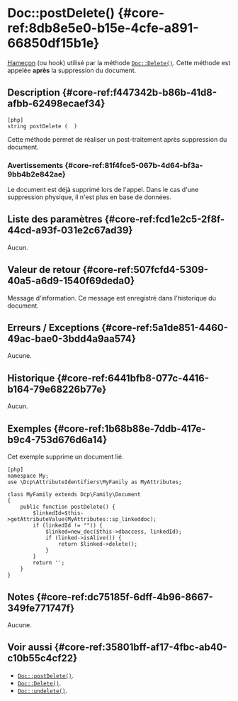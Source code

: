 # Doc::postDelete()  {#core-ref:8db8e5e0-b15e-4cfe-a891-66850df15b1e}
<div class="short-description" markdown="1">  

[Hameçon][hook] (ou hook) utilisé par la méthode [`Doc::Delete()`][Delete].
Cette méthode est appelée **après** la suppression du document.

</div>

## Description  {#core-ref:f447342b-b86b-41d8-afbb-62498ecaef34}

    [php]
    string postDelete (  )

Cette méthode permet de réaliser un post-traitement après suppression du
document.

### Avertissements  {#core-ref:81f4fce5-067b-4d64-bf3a-9bb4b2e842ae}

Le document est déjà supprimé lors de l'appel. Dans le cas d'une suppression
physique, il n'est plus en base de données.

## Liste des paramètres  {#core-ref:fcd1e2c5-2f8f-44cd-a93f-031e2c67ad39}

Aucun.

## Valeur de retour  {#core-ref:507fcfd4-5309-40a5-a6d9-1540f69deda0}

Message d'information.  Ce message est enregistré dans
l'historique du document.

## Erreurs / Exceptions  {#core-ref:5a1de851-4460-49ac-bae0-3bdd4a9aa574}

Aucune.

## Historique  {#core-ref:6441bfb8-077c-4416-b164-79e68226b77e}

Aucun.

## Exemples  {#core-ref:1b68b88e-7ddb-417e-b9c4-753d676d6a14}

Cet exemple supprime un document lié.

    [php]
    namespace My;
    use \Dcp\AttributeIdentifiers\MyFamily as MyAttributes;
    
    class MyFamily extends Dcp\Family\Document
    {
        public function postDelete() {
            $linkedId=$this->getAttributeValue(MyAttributes::sp_linkeddoc);
            if (linkedId != "")) {
                $linked=new_doc($this->dbaccess, linkedId);
                if (linked->isAlive()) {
                    return $linked->delete();
                }
            }
            return '';
        }
    }

## Notes  {#core-ref:dc75185f-6dff-4b96-8667-349fe771747f}

Aucune.

## Voir aussi  {#core-ref:35801bff-af17-4fbc-ab40-c10b55c4cf22}

*   [`Doc::postDelete()`][docpostDelete].
*   [`Doc::Delete()`][Delete].
*   [`Doc::undelete()`][undelete].

<!-- links -->
[docstore]:         #core-ref:b8540d13-ece6-4e9e-9b72-6a56bca9da12
[docpostcreated]:   #core-ref:b8f80e6b-a374-4bf4-bc76-47290cd69c45 "Hameçon Doc::postCreated()"
[docpoststore]:     #core-ref:99520a31-0aef-4bc6-b20a-114737059d17 "Hameçon Doc::postStore()"
[docprestore]:      #core-ref:3517da95-82fe-4adb-8bc4-ef49ca55edb0 "Hameçon Doc::preStore()"
[docprecreated]:    #core-ref:e85aa9d4-5e62-4a60-9d1c-f60433301747 "Hameçon Doc::preCreated()"
[docprerefresh]:    #core-ref:580d6be1-6b6a-439b-abd7-34b26cfaf2e5 "Hameçon Doc::preRefresh()"
[docpostrefresh]:   #core-ref:9352c534-3691-41e3-b293-599db8e9a4fd "Hameçon Doc::postRefresh()"
[docpreimport]:     #core-ref:adb6ba8b-15c4-42d3-97dc-1da16c2112ae "Hameçon Doc::preImport()"
[docpostimport]:    #core-ref:9de7e922-150a-416b-b846-b6e195bf0921 "Hameçon Doc::postImport()"
[docpostDelete]:   #core-ref:8db8e5e0-b15e-4cfe-a891-66850df15b1e "Hameçon Doc::postDelete()"
[docpreDelete]:    #core-ref:dca7b2bd-fc69-4f6f-ab12-fb0de91dce8c "Hameçon Doc::preDelete()"
[Delete]:         #core-ref:e48b02c7-c684-4f71-a731-ac92064d13ae
[undelete]:         #core-ref:e48b02c7-c684-4f71-a731-ac92064d13ae
[hook]:             http://fr.wikipedia.org/wiki/Hook_(informatique) "Définition de Hook sur wikipedia"